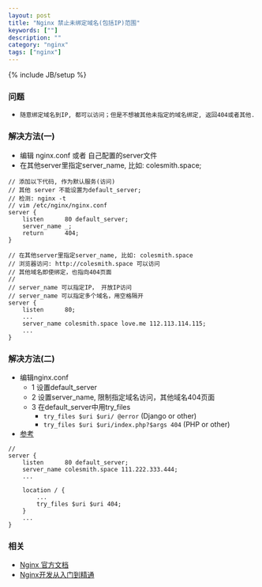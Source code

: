 ```yaml
---
layout: post
title: "Nginx 禁止未绑定域名(包括IP)范围"
keywords: [""]
description: ""
category: "nginx"
tags: ["nginx"]
---
```

{% include JB/setup %}

### 问题
* `随意绑定域名到IP, 都可以访问；但是不想被其他未指定的域名绑定, 返回404或者其他.`

### 解决方法(一)
* 编辑 nginx.conf 或者 自己配置的server文件
* 在其他server里指定server_name, 比如: colesmith.space;

```
// 添加以下代码, 作为默认服务(访问)
// 其他 server 不能设置为default_server;
// 检测: nginx -t
// vim /etc/nginx/nginx.conf
server {
    listen      80 default_server;
    server_name _;
    return      404; 
}
```

```
// 在其他server里指定server_name, 比如: colesmith.space
// 浏览器访问: http://colesmith.space 可以访问
// 其他域名即使绑定，也指向404页面
// 
// server_name 可以指定IP， 开放IP访问
// server_name 可以指定多个域名，用空格隔开
server {
    listen      80;
    ...
    server_name colesmith.space love.me 112.113.114.115;
    ...
}
```

### 解决方法(二)
* 编辑nginx.conf
    * 1 设置default_server
    * 2 设置server_name, 限制指定域名访问，其他域名404页面
    * 3 在default_server中用try_files
        * `try_files $uri $uri/ @error` (Django or other)
        * `try_files $uri $uri/index.php?$args 404` (PHP or other)
* [参考](http://stackoverflow.com/questions/17798457/how-can-i-make-this-try-files-directive-work)

```
// 
server {
    listen      80 default_server;
    server_name colesmith.space 111.222.333.444;
    ...

    location / {
        ...
        try_files $uri $uri 404;
    }
    ...
}
```

### 相关
* [Nginx 官方文档](http://nginx.org/en/docs/)
* [Nginx开发从入门到精通](https://github.com/taobao/nginx-book)
